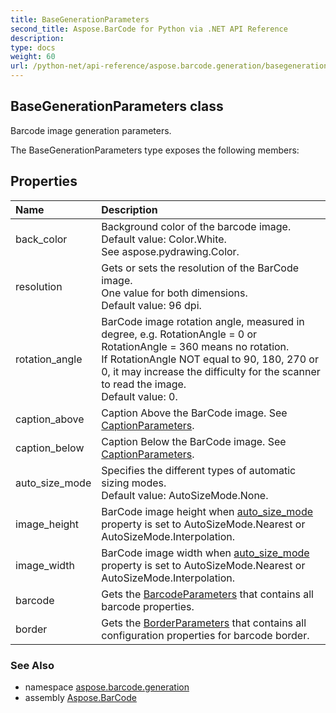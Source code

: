```yaml
---
title: BaseGenerationParameters
second_title: Aspose.BarCode for Python via .NET API Reference
description: 
type: docs
weight: 60
url: /python-net/api-reference/aspose.barcode.generation/basegenerationparameters/
---
```


## BaseGenerationParameters class

Barcode image generation parameters.

The BaseGenerationParameters type exposes the following members:
## Properties
| Name | Description |
| :- | :- |
|back_color|Background color of the barcode image.<br/>            Default value: Color.White.<br/>            See aspose.pydrawing.Color.|
|resolution|Gets or sets the resolution of the BarCode image.<br/>            One value for both dimensions.<br/>            Default value: 96 dpi.|
|rotation_angle|BarCode image rotation angle, measured in degree, e.g. RotationAngle = 0 or RotationAngle = 360 means no rotation.<br/>            If RotationAngle NOT equal to 90, 180, 270 or 0, it may increase the difficulty for the scanner to read the image.<br/>            Default value: 0.|
|caption_above|Caption Above the BarCode image. See [CaptionParameters](/barcode/python-net/api-reference/aspose.barcode.generation/captionparameters/).|
|caption_below|Caption Below the BarCode image. See [CaptionParameters](/barcode/python-net/api-reference/aspose.barcode.generation/captionparameters/).|
|auto_size_mode|Specifies the different types of automatic sizing modes.<br/>            Default value: AutoSizeMode.None.|
|image_height|BarCode image height when [auto_size_mode](/barcode/python-net/api-reference/aspose.barcode.generation/basegenerationparameters/) property is set to AutoSizeMode.Nearest or AutoSizeMode.Interpolation.|
|image_width|BarCode image width when [auto_size_mode](/barcode/python-net/api-reference/aspose.barcode.generation/basegenerationparameters/) property is set to AutoSizeMode.Nearest or AutoSizeMode.Interpolation.|
|barcode|Gets the [BarcodeParameters](/barcode/python-net/api-reference/aspose.barcode.generation/barcodeparameters/) that contains all barcode properties.|
|border|Gets the [BorderParameters](/barcode/python-net/api-reference/aspose.barcode.generation/borderparameters/) that contains all configuration properties for barcode border.|

### See Also

* namespace [aspose.barcode.generation](/barcode/python-net/api-reference/aspose.barcode.generation/)
* assembly [Aspose.BarCode](/barcode/python-net/api-reference/)

